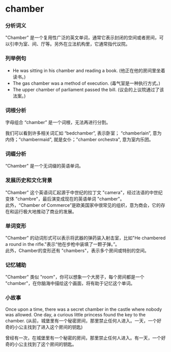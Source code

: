 # chamber

### 分析词义

  

"Chamber" 是一个复用性广泛的英文单词，通常它表示封闭的空间或者房间，可以引申为室、间、厅等。另外在立法机构里，它通常指代议院。

  

### 列举例句

  

*   He was sitting in his chamber and reading a book. (他正在他的房间里坐着读书。)
*   The gas chamber was a method of execution. (毒气室是一种执行方式。)
*   The upper chamber of parliament passed the bill. (议会的上议院通过了该法案。)

  

### 词根分析

  

字母组合 “chamber” 是一个词根，无法再进行分割。

  

我们可以看到许多相关词汇如 “bedchamber”, 表示卧室； “chamberlain”, 意为内侍；“chambermaid", 就是女仆；"chamber orchestra", 意为室内乐团。

  

### 词缀分析

  

“Chamber" 是一个无词缀的英语单词。

  

### 发展历史和文化背景

  

"Chamber" 这个英语词汇起源于中世纪的拉丁文 "camera"，经过法语的中世纪变体 "chambre"，最后演变成现在的英语单词 "chamber"。  
此外，“Chamber of Commerce”是欧美国家中很常见的组织，意为商会，它的存在和运行极大地推动了商业的发展。

  

### 单词变形

  

"Chamber" 的动词形式可以表示将武器的弹药装入射击室，比如"He chambered a round in the rifle."表示“他在步枪中装填了一颗子弹。”。  
此外，Chamber的变形还有 "chambers"，表示多个房间或特别的空间。

  

### 记忆辅助

  

"Chamber" 类似 "room"，你可以想象一个大房子，每个房间都是一个 "chamber"，在你脑海中描绘这个画面，将有助于记忆这个单词。

  

### 小故事

  

Once upon a time, there was a secret chamber in the castle where nobody was allowed. One day, a curious little princess found the key to the chamber. (从前，城堡里有一个秘密房间，那里禁止任何人进入。一天，一个好奇的小公主找到了进入这个房间的钥匙)

  

曾经有一次，在城堡里有一个秘密的房间，那里禁止任何人进入。有一天，一个好奇的小公主找到了这个房间的钥匙。
